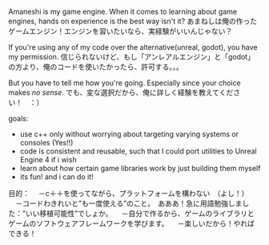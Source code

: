 Amaneshi is my game engine. When it comes to learning about game engines, hands on experience is the best way isn't it?
あまねしは俺の作ったゲームエンジン！エンジンを習いたいなら、実経験がいいんじゃない？

If you're using any of my code over the alternative(unreal, godot), you have my permission.
信じられないけど、もし「アンレアルエンジン」と「godot」の方より、俺のコードを使いたかったら、許可する。。。

But you have to tell me how you're going. Especially since your choice makes *no sense*.
でも、変な選択だから、俺に詳しく経験を教えてください！　：）

goals:
 - use c++ only without worrying about targeting varying systems or consoles (Yes!!)
 - code is consistent and reusable, such that I could port utilities to Unreal Engine 4 if i wish
 - learn about how certain game libraries work by just building them myself
 - its fun! and i can do it!

目的：
　－c＋＋を使ってながら、プラットフォームを構わない　（よし！）
　－コードわきれいと”も一度使える”のこと。　あああ！急に用語勉強しました：”いい移植可能性”でしょか。
　－自分で作るから、ゲームのライブラリとゲームのソフトウェアフレームワークを学びます。
　－楽しいだから！やればできる！